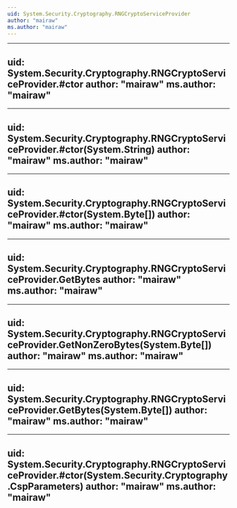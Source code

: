 ```yaml
---
uid: System.Security.Cryptography.RNGCryptoServiceProvider
author: "mairaw"
ms.author: "mairaw"
---
```


---
uid: System.Security.Cryptography.RNGCryptoServiceProvider.#ctor
author: "mairaw"
ms.author: "mairaw"
---

---
uid: System.Security.Cryptography.RNGCryptoServiceProvider.#ctor(System.String)
author: "mairaw"
ms.author: "mairaw"
---

---
uid: System.Security.Cryptography.RNGCryptoServiceProvider.#ctor(System.Byte[])
author: "mairaw"
ms.author: "mairaw"
---

---
uid: System.Security.Cryptography.RNGCryptoServiceProvider.GetBytes
author: "mairaw"
ms.author: "mairaw"
---

---
uid: System.Security.Cryptography.RNGCryptoServiceProvider.GetNonZeroBytes(System.Byte[])
author: "mairaw"
ms.author: "mairaw"
---

---
uid: System.Security.Cryptography.RNGCryptoServiceProvider.GetBytes(System.Byte[])
author: "mairaw"
ms.author: "mairaw"
---

---
uid: System.Security.Cryptography.RNGCryptoServiceProvider.#ctor(System.Security.Cryptography.CspParameters)
author: "mairaw"
ms.author: "mairaw"
---
